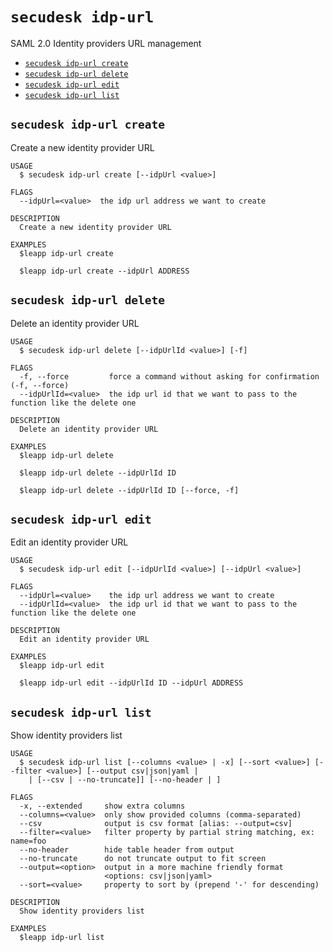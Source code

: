 `secudesk idp-url`
==================

SAML 2.0 Identity providers URL management

* [`secudesk idp-url create`](#secudesk-idp-url-create)
* [`secudesk idp-url delete`](#secudesk-idp-url-delete)
* [`secudesk idp-url edit`](#secudesk-idp-url-edit)
* [`secudesk idp-url list`](#secudesk-idp-url-list)

## `secudesk idp-url create`

Create a new identity provider URL

```
USAGE
  $ secudesk idp-url create [--idpUrl <value>]

FLAGS
  --idpUrl=<value>  the idp url address we want to create

DESCRIPTION
  Create a new identity provider URL

EXAMPLES
  $leapp idp-url create

  $leapp idp-url create --idpUrl ADDRESS
```

## `secudesk idp-url delete`

Delete an identity provider URL

```
USAGE
  $ secudesk idp-url delete [--idpUrlId <value>] [-f]

FLAGS
  -f, --force         force a command without asking for confirmation (-f, --force)
  --idpUrlId=<value>  the idp url id that we want to pass to the function like the delete one

DESCRIPTION
  Delete an identity provider URL

EXAMPLES
  $leapp idp-url delete

  $leapp idp-url delete --idpUrlId ID

  $leapp idp-url delete --idpUrlId ID [--force, -f]
```

## `secudesk idp-url edit`

Edit an identity provider URL

```
USAGE
  $ secudesk idp-url edit [--idpUrlId <value>] [--idpUrl <value>]

FLAGS
  --idpUrl=<value>    the idp url address we want to create
  --idpUrlId=<value>  the idp url id that we want to pass to the function like the delete one

DESCRIPTION
  Edit an identity provider URL

EXAMPLES
  $leapp idp-url edit

  $leapp idp-url edit --idpUrlId ID --idpUrl ADDRESS
```

## `secudesk idp-url list`

Show identity providers list

```
USAGE
  $ secudesk idp-url list [--columns <value> | -x] [--sort <value>] [--filter <value>] [--output csv|json|yaml | 
    | [--csv | --no-truncate]] [--no-header | ]

FLAGS
  -x, --extended     show extra columns
  --columns=<value>  only show provided columns (comma-separated)
  --csv              output is csv format [alias: --output=csv]
  --filter=<value>   filter property by partial string matching, ex: name=foo
  --no-header        hide table header from output
  --no-truncate      do not truncate output to fit screen
  --output=<option>  output in a more machine friendly format
                     <options: csv|json|yaml>
  --sort=<value>     property to sort by (prepend '-' for descending)

DESCRIPTION
  Show identity providers list

EXAMPLES
  $leapp idp-url list
```
